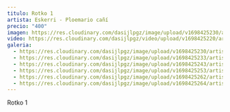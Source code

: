 ```yaml
---
titulo: Rotko 1
artista: Eskerri - Ploemario cañí
precio: "400"
imagen: https://res.cloudinary.com/dasijlpgz/image/upload/v1698425230/artistas/Eskerri%20-%20Ploemario%20ca%C3%B1%C3%AD/08_Rotko%201/P1070594.jpg
video: https://res.cloudinary.com/dasijlpgz/video/upload/v1698425220/artistas/Eskerri%20-%20Ploemario%20ca%C3%B1%C3%AD/08_Rotko%201/Sin_t%C3%ADtulo_1.mp4
galeria:
  - https://res.cloudinary.com/dasijlpgz/image/upload/v1698425230/artistas/Eskerri%20-%20Ploemario%20ca%C3%B1%C3%AD/08_Rotko%201/P1070594.jpg
  - https://res.cloudinary.com/dasijlpgz/image/upload/v1698425233/artistas/Eskerri%20-%20Ploemario%20ca%C3%B1%C3%AD/08_Rotko%201/P1070598.jpg
  - https://res.cloudinary.com/dasijlpgz/image/upload/v1698425243/artistas/Eskerri%20-%20Ploemario%20ca%C3%B1%C3%AD/08_Rotko%201/P1070601.jpg
  - https://res.cloudinary.com/dasijlpgz/image/upload/v1698425253/artistas/Eskerri%20-%20Ploemario%20ca%C3%B1%C3%AD/08_Rotko%201/P1070602.jpg
  - https://res.cloudinary.com/dasijlpgz/image/upload/v1698425262/artistas/Eskerri%20-%20Ploemario%20ca%C3%B1%C3%AD/08_Rotko%201/P1070610.jpg
  - https://res.cloudinary.com/dasijlpgz/image/upload/v1698425264/artistas/Eskerri%20-%20Ploemario%20ca%C3%B1%C3%AD/08_Rotko%201/P1070611.jpg
---
```

R﻿otko 1